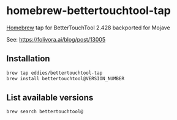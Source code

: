 # homebrew-bettertouchtool-tap
[Homebrew](https://brew.sh/) tap for BetterTouchTool 2.428 backported for Mojave

See: https://folivora.ai/blog/post/13005

## Installation

```sh
brew tap eddies/bettertouchtool-tap
brew install bettertouchtool@VERSION_NUMBER
```

## List available versions

```sh
brew search bettertouchtool@
```
